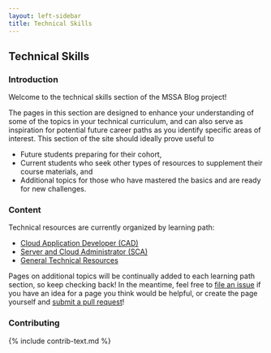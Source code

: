 ```yaml
---
layout: left-sidebar
title: Technical Skills
---
```


## Technical Skills

### Introduction

Welcome to the technical skills section of the MSSA Blog project!

The pages in this section are designed to enhance your understanding of some of the topics in your technical curriculum, and can also serve as inspiration for potential future career paths as you identify specific areas of interest.  This section of the site should ideally prove useful to

* Future students preparing for their cohort,
* Current students who seek other types of resources to supplement their course materials, and
* Additional topics for those who have mastered the basics and are ready for new challenges.

### Content

Technical resources are currently organized by learning path:

* [Cloud Application Developer (CAD)](/technical-skills/cad/index.html)
* [Server and Cloud Administrator (SCA)](/technical-skills/sca/index.html)
* [General Technical Resources](/technical-skills/general/index.html)

Pages on additional topics will be continually added to each learning path section, so keep checking back!  In the meantime, feel free to [file an issue](https://github.com/mssablog/mssablog.github.io/issues) if you have an idea for a page you think would be helpful, or create the page yourself and [submit a pull request](/contributing.html)!

### Contributing

{% include contrib-text.md %}
